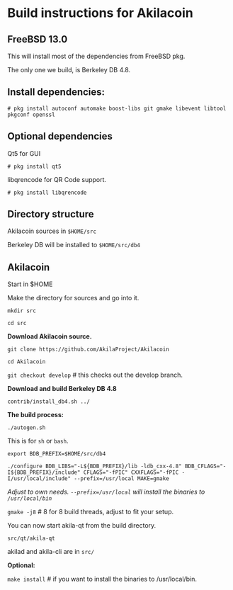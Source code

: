 Build instructions for Akilacoin 
=================================
FreeBSD 13.0
---------------------------------
This will install most of the dependencies from FreeBSD pkg.

The only one we build, is Berkeley DB 4.8.


Install dependencies:
----------------------------
`# pkg install autoconf automake boost-libs git gmake libevent libtool pkgconf openssl
`

Optional dependencies
----------------------
Qt5 for GUI

`# pkg install qt5`

libqrencode for QR Code support.

`# pkg install libqrencode`


Directory structure
------------------
Akilacoin sources in `$HOME/src`

Berkeley DB will be installed to `$HOME/src/db4`


Akilacoin
------------------

Start in $HOME

Make the directory for sources and go into it.

`mkdir src`

`cd src`

__Download Akilacoin source.__

`git clone https://github.com/AkilaProject/Akilacoin`

`cd Akilacoin`

`git checkout develop` # this checks out the develop branch.

__Download and build Berkeley DB 4.8__

`contrib/install_db4.sh ../`

__The build process:__

`./autogen.sh`

This is for `sh` or `bash`. 

`export BDB_PREFIX=$HOME/src/db4`

`./configure BDB_LIBS="-L${BDB_PREFIX}/lib -ldb_cxx-4.8" BDB_CFLAGS="-I${BDB_PREFIX}/include" CFLAGS="-fPIC" CXXFLAGS="-fPIC -I/usr/local/include" --prefix=/usr/local MAKE=gmake`

_Adjust to own needs. `--prefix=/usr/local` will install the binaries to `/usr/local/bin`_


`gmake -j8`  # 8 for 8 build threads, adjust to fit your setup.

You can now start akila-qt from the build directory.

`src/qt/akila-qt`

akilad and akila-cli are in `src/`


__Optional:__

`make install`  # if you want to install the binaries to /usr/local/bin.





